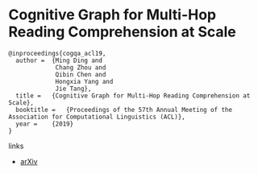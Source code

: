 # Cognitive Graph for Multi-Hop Reading Comprehension at Scale

```
@inproceedings{cogqa_acl19,
  author = 	{Ming Ding and 
             Chang Zhou and
             Qibin Chen and
             Hongxia Yang and
             Jie Tang},
  title = 	{Cognitive Graph for Multi-Hop Reading Comprehension at Scale},
  booktitle = 	{Proceedings of the 57th Annual Meeting of the Association for Computational Linguistics (ACL)},
  year = 	{2019}
}
```

links
- [arXiv](https://arxiv.org/abs/1905.05460)
